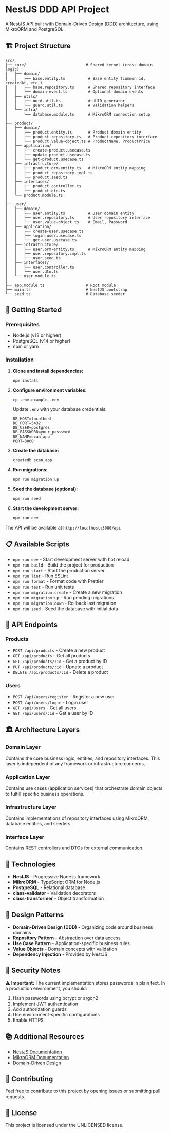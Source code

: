 # NestJS DDD API Project

A NestJS API built with Domain-Driven Design (DDD) architecture, using MikroORM and PostgreSQL.

## 🏗️ Project Structure

```
src/
├── core/                          # Shared kernel (cross-domain logic)
│   ├── domain/
│   │   ├── base.entity.ts          # Base entity (common id, createdAt, etc.)
│   │   ├── base.repository.ts      # Shared repository interface
│   │   └── domain-event.ts         # Optional domain events
│   ├── utils/
│   │   ├── uuid.util.ts            # UUID generator
│   │   └── guard.util.ts           # Validation helpers
│   └── infra/
│       └── database.module.ts      # MikroORM connection setup
│
├── product/
│   ├── domain/
│   │   ├── product.entity.ts       # Product domain entity
│   │   ├── product.repository.ts   # Product repository interface
│   │   └── product.value-object.ts # ProductName, ProductPrice
│   ├── application/
│   │   ├── create-product.usecase.ts
│   │   ├── update-product.usecase.ts
│   │   └── get-product.usecase.ts
│   ├── infrastructure/
│   │   ├── product.orm-entity.ts   # MikroORM entity mapping
│   │   ├── product.repository.impl.ts
│   │   └── product.seed.ts
│   ├── interfaces/
│   │   ├── product.controller.ts
│   │   └── product.dto.ts
│   └── product.module.ts
│
├── user/
│   ├── domain/
│   │   ├── user.entity.ts          # User domain entity
│   │   ├── user.repository.ts      # User repository interface
│   │   └── user.value-object.ts    # Email, Password
│   ├── application/
│   │   ├── create-user.usecase.ts
│   │   ├── login-user.usecase.ts
│   │   └── get-user.usecase.ts
│   ├── infrastructure/
│   │   ├── user.orm-entity.ts      # MikroORM entity mapping
│   │   ├── user.repository.impl.ts
│   │   └── user.seed.ts
│   ├── interfaces/
│   │   ├── user.controller.ts
│   │   └── user.dto.ts
│   └── user.module.ts
│
├── app.module.ts                  # Root module
├── main.ts                        # NestJS bootstrap
└── seed.ts                        # Database seeder
```

## 🚀 Getting Started

### Prerequisites

- Node.js (v18 or higher)
- PostgreSQL (v14 or higher)
- npm or yarn

### Installation

1. **Clone and install dependencies:**
   ```bash
   npm install
   ```

2. **Configure environment variables:**
   ```bash
   cp .env.example .env
   ```

   Update `.env` with your database credentials:
   ```env
   DB_HOST=localhost
   DB_PORT=5432
   DB_USER=postgres
   DB_PASSWORD=your_password
   DB_NAME=scan_app
   PORT=3000
   ```

3. **Create the database:**
   ```bash
   createdb scan_app
   ```

4. **Run migrations:**
   ```bash
   npm run migration:up
   ```

5. **Seed the database (optional):**
   ```bash
   npm run seed
   ```

6. **Start the development server:**
   ```bash
   npm run dev
   ```

The API will be available at `http://localhost:3000/api`

## 📋 Available Scripts

- `npm run dev` - Start development server with hot reload
- `npm run build` - Build the project for production
- `npm run start` - Start the production server
- `npm run lint` - Run ESLint
- `npm run format` - Format code with Prettier
- `npm run test` - Run unit tests
- `npm run migration:create` - Create a new migration
- `npm run migration:up` - Run pending migrations
- `npm run migration:down` - Rollback last migration
- `npm run seed` - Seed the database with initial data

## 🎯 API Endpoints

### Products

- `POST /api/products` - Create a new product
- `GET /api/products` - Get all products
- `GET /api/products/:id` - Get a product by ID
- `PUT /api/products/:id` - Update a product
- `DELETE /api/products/:id` - Delete a product

### Users

- `POST /api/users/register` - Register a new user
- `POST /api/users/login` - Login user
- `GET /api/users` - Get all users
- `GET /api/users/:id` - Get a user by ID

## 🏛️ Architecture Layers

### Domain Layer
Contains the core business logic, entities, and repository interfaces. This layer is independent of any framework or infrastructure concerns.

### Application Layer
Contains use cases (application services) that orchestrate domain objects to fulfill specific business operations.

### Infrastructure Layer
Contains implementations of repository interfaces using MikroORM, database entities, and seeders.

### Interface Layer
Contains REST controllers and DTOs for external communication.

## 🔧 Technologies

- **NestJS** - Progressive Node.js framework
- **MikroORM** - TypeScript ORM for Node.js
- **PostgreSQL** - Relational database
- **class-validator** - Validation decorators
- **class-transformer** - Object transformation

## 📝 Design Patterns

- **Domain-Driven Design (DDD)** - Organizing code around business domains
- **Repository Pattern** - Abstraction over data access
- **Use Case Pattern** - Application-specific business rules
- **Value Objects** - Domain concepts with validation
- **Dependency Injection** - Provided by NestJS

## 🔐 Security Notes

⚠️ **Important:** The current implementation stores passwords in plain text. In a production environment, you should:

1. Hash passwords using bcrypt or argon2
2. Implement JWT authentication
3. Add authorization guards
4. Use environment-specific configurations
5. Enable HTTPS

## 📚 Additional Resources

- [NestJS Documentation](https://docs.nestjs.com)
- [MikroORM Documentation](https://mikro-orm.io)
- [Domain-Driven Design](https://martinfowler.com/tags/domain%20driven%20design.html)

## 🤝 Contributing

Feel free to contribute to this project by opening issues or submitting pull requests.

## 📄 License

This project is licensed under the UNLICENSED license.
